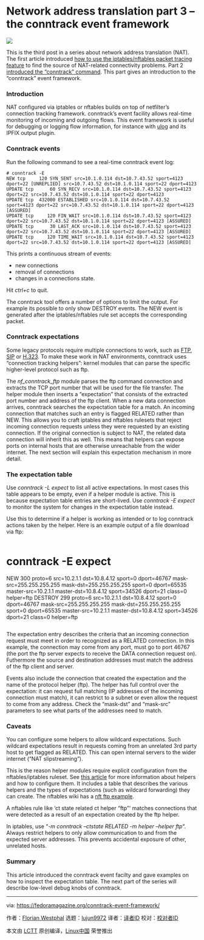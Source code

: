 [#]: subject: (Network address translation part 3 – the conntrack event framework)
[#]: via: (https://fedoramagazine.org/conntrack-event-framework/)
[#]: author: (Florian Westphal https://fedoramagazine.org/author/strlen/)
[#]: collector: (lujun9972)
[#]: translator: ( )

[#]: reviewer: ( )
[#]: publisher: ( )
[#]: url: ( )

Network address translation part 3 – the conntrack event framework
======

![][1]

This is the third post in a series about network address translation (NAT). The first article introduced [how to use the iptables/nftables packet tracing feature][2] to find the source of NAT-related connectivity problems. Part 2 [introduced the “conntrack” command][3]. This part gives an introduction to the “conntrack” event framework.

### Introduction

NAT configured via iptables or nftables builds on top of netfilter’s connection tracking framework. conntrack’s event facility allows real-time monitoring of incoming and outgoing flows. This event framework is useful for debugging or logging flow information, for instance with [ulog][4] and its IPFIX output plugin.

### Conntrack events

Run the following command to see a real-time conntrack event log:

```
# conntrack -E
NEW tcp     120 SYN_SENT src=10.1.0.114 dst=10.7.43.52 sport=4123 dport=22 [UNREPLIED] src=10.7.43.52 dst=10.1.0.114 sport=22 dport=4123
UPDATE tcp      60 SYN_RECV src=10.1.0.114 dst=10.7.43.52 sport=4123 dport=22 src=10.7.43.52 dst=10.1.0.114 sport=22 dport=4123
UPDATE tcp  432000 ESTABLISHED src=10.1.0.114 dst=10.7.43.52 sport=4123 dport=22 src=10.7.43.52 dst=10.1.0.114 sport=22 dport=4123 [ASSURED]
UPDATE tcp     120 FIN_WAIT src=10.1.0.114 dst=10.7.43.52 sport=4123 dport=22 src=10.7.43.52 dst=10.1.0.114 sport=22 dport=4123 [ASSURED]
UPDATE tcp      30 LAST_ACK src=10.1.0.114 dst=10.7.43.52 sport=4123 dport=22 src=10.7.43.52 dst=10.1.0.114 sport=22 dport=4123 [ASSURED]
UPDATE tcp     120 TIME_WAIT src=10.1.0.114 dst=10.7.43.52 sport=4123 dport=22 src=10.7.43.52 dst=10.1.0.114 sport=22 dport=4123 [ASSURED]
```

This prints a continuous stream of events:

  * new connections
  * removal of connections
  * changes in a connections state.



Hit _ctrl+c_ to quit.

The conntrack tool offers a number of options to limit the output. For example its possible to only show DESTROY events. The NEW event is generated after the iptables/nftables rule set accepts the corresponding packet.

### **Conntrack expectations**

Some legacy protocols require multiple connections to work, such as [FTP][5], [SIP][6] or [H.323][7]. To make these work in NAT environments, conntrack uses “connection tracking helpers”: kernel modules that can parse the specific higher-level protocol such as ftp.

The _nf_conntrack_ftp_ module parses the ftp command connection and extracts the TCP port number that will be used for the file transfer. The helper module then inserts a “expectation” that consists of the extracted port number and address of the ftp client. When a new data connection arrives, conntrack searches the expectation table for a match. An incoming connection that matches such an entry is flagged RELATED rather than NEW. This allows you to craft iptables and nftables rulesets that reject incoming connection requests unless they were requested by an existing connection. If the original connection is subject to NAT, the related data connection will inherit this as well. This means that helpers can expose ports on internal hosts that are otherwise unreachable from the wider internet. The next section will explain this expectation mechanism in more detail.

### The expectation table

Use _conntrack -L expect_ to list all active expectations. In most cases this table appears to be empty, even if a helper module is active. This is because expectation table entries are short-lived. Use _conntrack -E expect_ to monitor the system for changes in the expectation table instead.

Use this to determine if a helper is working as intended or to log conntrack actions taken by the helper. Here is an example output of a file download via ftp:
```

```

# conntrack -E expect
NEW 300 proto=6 src=10.2.1.1 dst=10.8.4.12 sport=0 dport=46767 mask-src=255.255.255.255 mask-dst=255.255.255.255 sport=0 dport=65535 master-src=10.2.1.1 master-dst=10.8.4.12 sport=34526 dport=21 class=0 helper=ftp
DESTROY 299 proto=6 src=10.2.1.1 dst=10.8.4.12 sport=0 dport=46767 mask-src=255.255.255.255 mask-dst=255.255.255.255 sport=0 dport=65535 master-src=10.2.1.1 master-dst=10.8.4.12 sport=34526 dport=21 class=0 helper=ftp
```

```

The expectation entry describes the criteria that an incoming connection request must meet in order to recognized as a RELATED connection. In this example, the connection may come from any port, must go to port 46767 (the port the ftp server expects to receive the DATA connection request on). Futhermore the source and destination addresses must match the address of the ftp client and server.

Events also include the connection that created the expectation and the name of the protocol helper (ftp). The helper has full control over the expectation: it can request full matching (IP addresses of the incoming connection must match), it can restrict to a subnet or even allow the request to come from any address. Check the “mask-dst” and “mask-src” parameters to see what parts of the addresses need to match.

### Caveats

You can configure some helpers to allow wildcard expectations. Such wildcard expectations result in requests coming from an unrelated 3rd party host to get flagged as RELATED. This can open internal servers to the wider internet (“NAT slipstreaming”).

This is the reason helper modules require explicit configuration from the nftables/iptables ruleset. See [this article][8] for more information about helpers and how to configure them. It includes a table that describes the various helpers and the types of expectations (such as wildcard forwarding) they can create. The nftables wiki has a [nft ftp example][9].

A nftables rule like ‘ct state related ct helper “ftp”‘ matches connections that were detected as a result of an expectation created by the ftp helper.

In iptables, use “_-m conntrack –ctstate RELATED -m helper –helper ftp_“. Always restrict helpers to only allow communication to and from the expected server addresses. This prevents accidental exposure of other, unrelated hosts.

### Summary

This article introduced the conntrack event facilty and gave examples on how to inspect the expectation table. The next part of the series will describe low-level debug knobs of conntrack.

--------------------------------------------------------------------------------

via: https://fedoramagazine.org/conntrack-event-framework/

作者：[Florian Westphal][a]
选题：[lujun9972][b]
译者：[译者ID](https://github.com/译者ID)
校对：[校对者ID](https://github.com/校对者ID)

本文由 [LCTT](https://github.com/LCTT/TranslateProject) 原创编译，[Linux中国](https://linux.cn/) 荣誉推出

[a]: https://fedoramagazine.org/author/strlen/
[b]: https://github.com/lujun9972
[1]: https://fedoramagazine.org/wp-content/uploads/2021/03/network-address-translation-part-3-816x345.jpg
[2]: https://fedoramagazine.org/network-address-translation-part-1-packet-tracing/
[3]: https://fedoramagazine.org/network-address-translation-part-2-the-conntrack-tool/
[4]: https://netfilter.org/projects/ulogd/index.html
[5]: https://en.wikipedia.org/wiki/File_Transfer_Protocol
[6]: https://en.wikipedia.org/wiki/Session_Initiation_Protocol
[7]: https://en.wikipedia.org/wiki/H.323
[8]: https://github.com/regit/secure-conntrack-helpers/blob/master/secure-conntrack-helpers.rst
[9]: https://wiki.nftables.org/wiki-nftables/index.php/Conntrack_helpers
